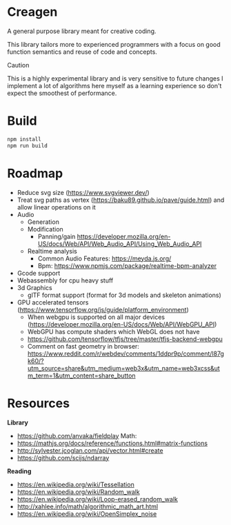 # Creagen

A general purpose library meant for creative coding.

This library tailors more to experienced programmers with a focus on good function semantics and reuse of code and concepts.

> [!CAUTION]
> This is a highly experimental library and is very sensitive to future changes
> I implement a lot of algorithms here myself as a learning experience so don't expect
> the smoothest of performance.

# Build

```sh
npm install
npm run build
```

# Roadmap

- Reduce svg size (https://www.svgviewer.dev/)
- Treat svg paths as vertex (https://baku89.github.io/pave/guide.html) and allow linear operations on it
- Audio 
    - Generation
    - Modification
        - Panning/gain https://developer.mozilla.org/en-US/docs/Web/API/Web_Audio_API/Using_Web_Audio_API
    - Realtime analysis
        - Common Audio Features: https://meyda.js.org/
        - Bpm: https://www.npmjs.com/package/realtime-bpm-analyzer
- Gcode support
- Webassembly for cpu heavy stuff
- 3d Graphics
    - glTF format support (format for 3d models and skeleton animations)
- GPU accelerated tensors (https://www.tensorflow.org/js/guide/platform_environment)
  - When webgpu is supported on all major devices (https://developer.mozilla.org/en-US/docs/Web/API/WebGPU_API)
  - WebGPU has compute shaders which WebGL does not have 
  - https://github.com/tensorflow/tfjs/tree/master/tfjs-backend-webgpu
  - Comment on fast geometry in browser: https://www.reddit.com/r/webdev/comments/1ddpr9p/comment/l87gk60/?utm_source=share&utm_medium=web3x&utm_name=web3xcss&utm_term=1&utm_content=share_button


# Resources

**Library**
- https://github.com/anvaka/fieldplay
Math:
- https://mathjs.org/docs/reference/functions.html#matrix-functions
- http://sylvester.jcoglan.com/api/vector.html#create
- https://github.com/scijs/ndarray

**Reading**
- https://en.wikipedia.org/wiki/Tessellation
- https://en.wikipedia.org/wiki/Random_walk
- https://en.wikipedia.org/wiki/Loop-erased_random_walk
- http://xahlee.info/math/algorithmic_math_art.html
- https://en.wikipedia.org/wiki/OpenSimplex_noise
